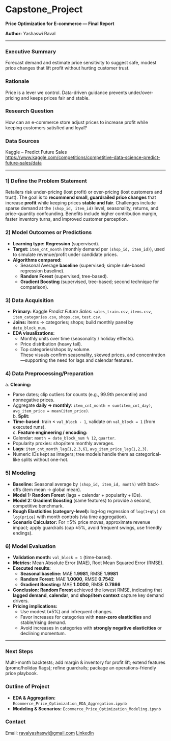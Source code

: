 # Capstone_Project
**Price Optimization for E-commerce — Final Report**

**Author:** Yashaswi Raval

---

### Executive Summary
Forecast demand and estimate price sensitivity to suggest safe, modest price changes that lift profit without hurting customer trust.

### Rationale
Price is a lever we control. Data-driven guidance prevents under/over-pricing and keeps prices fair and stable.

### Research Question
How can an e-commerce store adjust prices to increase profit while keeping customers satisfied and loyal?

### Data Sources
Kaggle – Predict Future Sales  
https://www.kaggle.com/competitions/competitive-data-science-predict-future-sales/data

---

### 1) Define the Problem Statement
Retailers risk under-pricing (lost profit) or over-pricing (lost customers and trust). The goal is to **recommend small, guardrailed price changes** that increase **profit** while keeping prices **stable and fair**. Challenges include sparse demand at the `(shop_id, item_id)` level, seasonality, returns, and price–quantity confounding. Benefits include higher contribution margin, faster inventory turns, and improved customer perception.

### 2) Model Outcomes or Predictions
- **Learning type:** **Regression** (supervised).  
- **Target:** `item_cnt_month` (monthly demand per `(shop_id, item_id)`), used to simulate revenue/profit under candidate prices.  
- **Algorithms compared:**  
  - Seasonal Average **baseline** (supervised; simple rule-based regression baseline).  
  - **Random Forest** (supervised, tree-based).  
  - **Gradient Boosting** (supervised, tree-based; second technique for comparison).

### 3) Data Acquisition
- **Primary:** Kaggle *Predict Future Sales*: `sales_train.csv`, `items.csv`, `item_categories.csv`, `shops.csv`, `test.csv`.  
- **Joins:** items → categories; shops; build monthly panel by `date_block_num`.  
- **EDA visualizations:**  
  - Monthly units over time (seasonality / holiday effects).  
  - Price distribution (heavy tail).  
  - Top categories/shops by volume.  
These visuals confirm seasonality, skewed prices, and concentration—supporting the need for lags and calendar features.

### 4) Data Preprocessing/Preparation
a. **Cleaning:**  
   - Parse dates; clip outliers for counts (e.g., 99.9th percentile) and nonnegative prices.  
   - Aggregate **daily → monthly**: `item_cnt_month = sum(item_cnt_day)`, `avg_item_price = mean(item_price)`.  
b. **Split:**  
   - **Time-based**: train ≤ `val_block - 1`, validate on `val_block = 1` (from executed runs).  
c. **Feature engineering / encoding:**  
   - Calendar: `month = date_block_num % 12`, `quarter`.  
   - Popularity proxies: shop/item monthly averages.  
   - **Lags**: `item_cnt_month_lag{1,2,3,6}`, `avg_item_price_lag{1,2,3}`.  
   - Numeric IDs kept as integers; tree models handle them as categorical-like splits without one-hot.

### 5) Modeling
- **Baseline:** Seasonal average by `(shop_id, item_id, month)` with back-offs (item mean → global mean).  
- **Model 1:** **Random Forest** (lags + calendar + popularity + IDs).  
- **Model 2:** **Gradient Boosting** (same features) to provide a second, competitive benchmark.  
- **Rough Elasticities (category-level):** log–log regression of `log(1+qty)` on `log(price)` with month controls (via time aggregation).  
- **Scenario Calculator:** For ±5% price moves, approximate revenue impact; apply guardrails (cap ±5%, avoid frequent swings, use friendly endings).

### 6) Model Evaluation
- **Validation month:** `val_block = 1` (time-based).  
- **Metrics:** Mean Absolute Error (MAE), Root Mean Squared Error (RMSE).  
- **Executed results:**  
  - **Seasonal baseline:** MAE **1.9981**, RMSE **1.9981**  
  - **Random Forest:** MAE **1.0000**, RMSE **0.7542**  
  - **Gradient Boosting:** MAE **1.0000**, RMSE **0.7866**  
- **Conclusion:** **Random Forest** achieved the lowest RMSE, indicating that **lagged demand**, **calendar**, and **shop/item context** capture key demand drivers.  
- **Pricing implications:**  
  - Use modest (±5%) and infrequent changes.  
  - Favor increases for categories with **near-zero elasticities** and stable/rising demand.  
  - Avoid increases in categories with **strongly negative elasticities** or declining momentum.  

---

### Next Steps
Multi-month backtests; add margin & inventory for profit lift; extend features (promo/holiday flags);  refine guardrails; package an operations-friendly price playbook.

### Outline of Project
- **EDA & Aggregation:** `Ecommerce_Price_Optimization_EDA_Aggregation.ipynb`  
- **Modeling & Scenarios:** `Ecommerce_Price_Optimization_Modeling.ipynb`

### Contact
Email: ravalyashaswi@gmail.com
[LinkedIn](https://www.linkedin.com/in/yashaswi-raval/)


